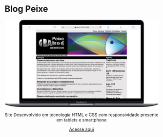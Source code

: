 # Blog Peixe

<div align=center>
    <img src="./img/Macbook-Air-127.0.0.1.png" width=500>
    
<div>

Site Desenvolvido em tecnologia HTML e CSS com responsividade presente em tablets e smartphone

[Acesse aqui](https://guime777.github.io/Peixe-Blog/)